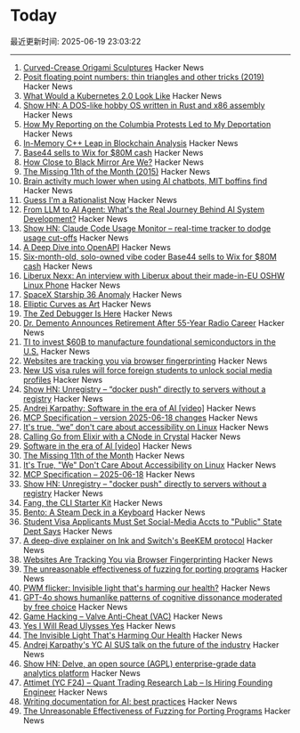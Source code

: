 # Today

最近更新时间: 2025-06-19 23:03:22

--- 
1. [Curved-Crease Origami Sculptures](https://erikdemaine.org/curved/) Hacker News
2. [Posit floating point numbers: thin triangles and other tricks (2019)](http://marc-b-reynolds.github.io/math/2019/02/06/Posit1.html) Hacker News
3. [What Would a Kubernetes 2.0 Look Like](https://matduggan.com/what-would-a-kubernetes-2-0-look-like/) Hacker News
4. [Show HN: A DOS-like hobby OS written in Rust and x86 assembly](https://github.com/krustowski/rou2exOS) Hacker News
5. [How My Reporting on the Columbia Protests Led to My Deportation](https://www.newyorker.com/news/the-lede/how-my-reporting-on-the-columbia-protests-led-to-my-deportation) Hacker News
6. [In-Memory C++ Leap in Blockchain Analysis](https://caudena.com/the-in-memory-c-leap-in-blockchain-analysis/) Hacker News
7. [Base44 sells to Wix for $80M cash](https://techcrunch.com/2025/06/18/6-month-old-solo-owned-vibe-coder-base44-sells-to-wix-for-80m-cash/) Hacker News
8. [How Close to Black Mirror Are We?](https://www.howclosetoblackmirror.com/) Hacker News
9. [The Missing 11th of the Month (2015)](https://drhagen.com/blog/the-missing-11th-of-the-month/) Hacker News
10. [Brain activity much lower when using AI chatbots, MIT boffins find](https://www.theregister.com/2025/06/18/is_ai_changing_our_brains/) Hacker News
11. [Guess I'm a Rationalist Now](https://scottaaronson.blog/?p=8908) Hacker News
12. [From LLM to AI Agent: What's the Real Journey Behind AI System Development?](https://www.codelink.io/blog/post/ai-system-development-llm-rag-ai-workflow-agent) Hacker News
13. [Show HN: Claude Code Usage Monitor – real-time tracker to dodge usage cut-offs](https://github.com/Maciek-roboblog/Claude-Code-Usage-Monitor) Hacker News
14. [A Deep Dive into OpenAPI](https://www.deployhq.com/blog/unlocking-seamless-development-and-collaboration-a-deep-dive-into-openapi) Hacker News
15. [Six-month-old, solo-owned vibe coder Base44 sells to Wix for $80M cash](https://techcrunch.com/2025/06/18/6-month-old-solo-owned-vibe-coder-base44-sells-to-wix-for-80m-cash/) Hacker News
16. [Liberux Nexx: An interview with Liberux about their made-in-EU OSHW Linux Phone](https://linmob.net/liberux-nexx-an-interview-with-liberux/) Hacker News
17. [SpaceX Starship 36 Anomaly](https://twitter.com/NASASpaceflight/status/1935548909805601020) Hacker News
18. [Elliptic Curves as Art](https://elliptic-curves.art/) Hacker News
19. [The Zed Debugger Is Here](https://zed.dev/blog/debugger) Hacker News
20. [Dr. Demento Announces Retirement After 55-Year Radio Career](https://sopghreporter.com/2025/06/01/dr-demento-announces-retirement/) Hacker News
21. [TI to invest $60B to manufacture foundational semiconductors in the U.S.](https://www.ti.com/about-ti/newsroom/news-releases/2025/texas-instruments-plans-to-invest-more-than--60-billion-to-manufacture-billions-of-foundational-semiconductors-in-the-us.html) Hacker News
22. [Websites are tracking you via browser fingerprinting](https://engineering.tamu.edu/news/2025/06/websites-are-tracking-you-via-browser-fingerprinting.html) Hacker News
23. [New US visa rules will force foreign students to unlock social media profiles](https://www.theguardian.com/us-news/2025/jun/18/social-media-student-visa-screening) Hacker News
24. [Show HN: Unregistry – “docker push” directly to servers without a registry](https://github.com/psviderski/unregistry) Hacker News
25. [Andrej Karpathy: Software in the era of AI [video]](https://www.youtube.com/watch?v=LCEmiRjPEtQ) Hacker News
26. [MCP Specification – version 2025-06-18 changes](https://modelcontextprotocol.io/specification/2025-06-18/changelog) Hacker News
27. [It's true, “we” don't care about accessibility on Linux](https://tesk.page/2025/06/18/its-true-we-dont-care-about-accessibility-on-linux/) Hacker News
28. [Calling Go from Elixir with a CNode in Crystal](https://relistan.com/calling-go-from-elixir-with-a-cnode) Hacker News
29. [Software in the era of AI [video]](https://www.youtube.com/watch?v=LCEmiRjPEtQ) Hacker News
30. [The Missing 11th of the Month](https://drhagen.com/blog/the-missing-11th-of-the-month/) Hacker News
31. [It's True, "We" Don't Care About Accessibility on Linux](https://tesk.page/2025/06/18/its-true-we-dont-care-about-accessibility-on-linux/) Hacker News
32. [MCP Specification – 2025-06-18](https://modelcontextprotocol.io/specification/2025-06-18) Hacker News
33. [Show HN: Unregistry – "docker push" directly to servers without a registry](https://github.com/psviderski/unregistry) Hacker News
34. [Fang, the CLI Starter Kit](https://github.com/charmbracelet/fang) Hacker News
35. [Bento: A Steam Deck in a Keyboard](https://github.com/lunchbox-computer/bento) Hacker News
36. [Student Visa Applicants Must Set Social-Media Accts to "Public" State Dept Says](https://www.wsj.com/politics/policy/student-visa-applicants-must-set-social-media-accounts-to-public-state-department-says-ff71bdd5) Hacker News
37. [A deep-dive explainer on Ink and Switch's BeeKEM protocol](https://meri.garden/a-deep-dive-explainer-on-beekem-protocol/) Hacker News
38. [Websites Are Tracking You via Browser Fingerprinting](https://engineering.tamu.edu/news/2025/06/websites-are-tracking-you-via-browser-fingerprinting.html) Hacker News
39. [The unreasonable effectiveness of fuzzing for porting programs](https://rjp.io/blog/2025-06-17-unreasonable-effectiveness-of-fuzzing) Hacker News
40. [PWM flicker: Invisible light that's harming our health?](https://caseorganic.medium.com/the-invisible-light-thats-harming-our-health-and-how-we-can-light-things-better-d3916de90521) Hacker News
41. [GPT-4o shows humanlike patterns of cognitive dissonance moderated by free choice](https://www.pnas.org/doi/10.1073/pnas.2501823122) Hacker News
42. [Game Hacking – Valve Anti-Cheat (VAC)](https://codeneverdies.github.io/posts/gh-2/) Hacker News
43. [Yes I Will Read Ulysses Yes](https://www.theatlantic.com/magazine/archive/2025/07/zachary-leader-richard-ellmann-james-joyce-review/682907/) Hacker News
44. [The Invisible Light That's Harming Our Health](https://caseorganic.medium.com/the-invisible-light-thats-harming-our-health-and-how-we-can-light-things-better-d3916de90521) Hacker News
45. [Andrej Karpathy's YC AI SUS talk on the future of the industry](https://www.donnamagi.com/articles/karpathy-yc-talk) Hacker News
46. [Show HN: Delve, an open source (AGPL) enterprise-grade data analytics platform](https://github.com/iLoveTux/delve) Hacker News
47. [Attimet (YC F24) – Quant Trading Research Lab – Is Hiring Founding Engineer](https://www.ycombinator.com/companies/attimet/jobs/b1w9pjE-founding-engineer) Hacker News
48. [Writing documentation for AI: best practices](https://docs.kapa.ai/improving/writing-best-practices) Hacker News
49. [The Unreasonable Effectiveness of Fuzzing for Porting Programs](https://rjp.io/blog/2025-06-17-unreasonable-effectiveness-of-fuzzing) Hacker News
